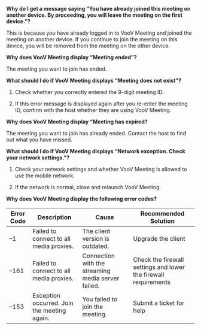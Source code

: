 **Why do I get a message saying “You have already joined this meeting on another device. By proceeding, you will leave the meeting on the first device.”?**

This is because you have already logged in to VooV Meeting and joined the meeting on another device. If you continue to join the meeting on this device, you will be removed from the meeting on the other device.

**Why does VooV Meeting display “Meeting ended”?**

The meeting you want to join has ended.

**What should I do if VooV Meeting displays “Meeting does not exist”?**

1. Check whether you correctly entered the 9-digit meeting ID.

2. If this error message is displayed again after you re-enter the meeting ID, confirm with the host whether they are using VooV Meeting.

**Why does VooV Meeting display “Meeting has expired?**

The meeting you want to join has already ended. Contact the host to find out what you have missed.

**What should I do if VooV Meeting displays “Network exception. Check your network settings.”?**

1. Check your network settings and whether VooV Meeting is allowed to use the mobile network.

2. If the network is normal, close and relaunch VooV Meeting.

**Why does VooV Meeting display the following error codes?**

| Error Code | Description | Cause | Recommended Solution |
| ------ | ------------------------ | -------------------------- | ------------------------------------ |
| –1 | Failed to connect to all media proxies. | The client version is outdated. | Upgrade the client |
| –161 | Failed to connect to all media proxies. | Connection with the streaming media server failed. | Check the firewall settings and lower the firewall requirements |
| –153 | Exception occurred. Join the meeting again. | You failed to join the meeting. | Submit a ticket for help |

 

 
